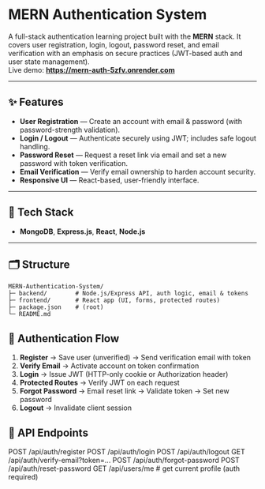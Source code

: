 # MERN Authentication System

A full-stack authentication learning project built with the **MERN** stack. It covers user registration, login, logout, password reset, and email verification with an emphasis on secure practices (JWT-based auth and user state management).  
Live demo: **https://mern-auth-5zfv.onrender.com**

---

## ✨ Features

- **User Registration** — Create an account with email & password (with password-strength validation).  
- **Login / Logout** — Authenticate securely using JWT; includes safe logout handling.  
- **Password Reset** — Request a reset link via email and set a new password with token verification.  
- **Email Verification** — Verify email ownership to harden account security.  
- **Responsive UI** — React-based, user-friendly interface.  

---

## 🧰 Tech Stack

- **MongoDB**, **Express.js**, **React**, **Node.js**

---

## 🗂️ Structure

```
MERN-Authentication-System/
├─ backend/        # Node.js/Express API, auth logic, email & tokens
├─ frontend/       # React app (UI, forms, protected routes)
├─ package.json    # (root)
└─ README.md
```

## 🔐 Authentication Flow

1. **Register** → Save user (unverified) → Send verification email with token
2. **Verify Email** → Activate account on token confirmation
3. **Login** → Issue JWT (HTTP-only cookie or Authorization header)
4. **Protected Routes** → Verify JWT on each request
5. **Forgot Password** → Email reset link → Validate token → Set new password
6. **Logout** → Invalidate client session

## 🧪 API Endpoints

POST   /api/auth/register
POST   /api/auth/login
POST   /api/auth/logout
GET    /api/auth/verify-email?token=...
POST   /api/auth/forgot-password
POST   /api/auth/reset-password
GET    /api/users/me           # get current profile (auth required)
